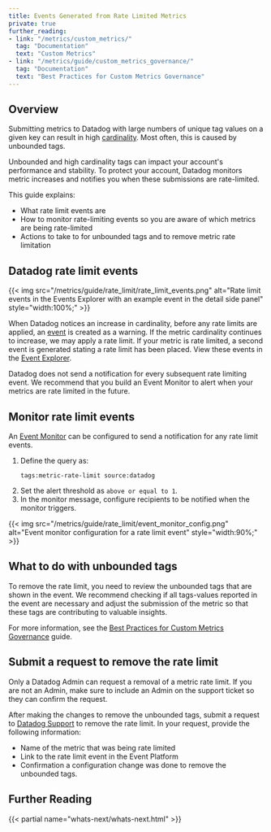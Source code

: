 ```yaml
---
title: Events Generated from Rate Limited Metrics
private: true
further_reading:
- link: "/metrics/custom_metrics/"
  tag: "Documentation"
  text: "Custom Metrics"
- link: "/metrics/guide/custom_metrics_governance/"
  tag: "Documentation"
  text: "Best Practices for Custom Metrics Governance"
---
```


## Overview 

Submitting metrics to Datadog with large numbers of unique tag values on a given key can result in high [cardinality][1]. Most often, this is caused by unbounded tags.

Unbounded and high cardinality tags can impact your account's performance and stability. To protect your account, Datadog monitors metric increases and notifies you when these submissions are rate-limited.

This guide explains:
- What rate limit events are
- How to monitor rate-limiting events so you are aware of which metrics are being rate-limited
- Actions to take to for unbounded tags and to remove metric rate limitation


## Datadog rate limit events

{{< img src="/metrics/guide/rate_limit/rate_limit_events.png" alt="Rate limit events in the Events Explorer with an example event in the detail side panel" style="width:100%;" >}}

When Datadog notices an increase in cardinality, before any rate limits are applied, an [event][2] is created as a warning. If the metric cardinality continues to increase, we may apply a rate limit. If your metric is rate limited, a second event is generated stating a rate limit has been placed. View these events in the [Event Explorer][3]. 

<div class="alert alert-warning">Datadog does not send a notification for every subsequent rate limiting event. We recommend that you build an Event Monitor to alert when your metrics are rate limited in the future.</div>

## Monitor rate limit events

An [Event Monitor][3] can be configured to send a notification for any rate limit events. 

1. Define the query as: 
   ```
   tags:metric-rate-limit source:datadog
   ```
1. Set the alert threshold as `above or equal to 1`.  
1. In the monitor message, configure recipients to be notified when the monitor triggers. 

{{< img src="/metrics/guide/rate_limit/event_monitor_config.png" alt="Event monitor configuration for a rate limit event" style="width:90%;" >}}

## What to do with unbounded tags

To remove the rate limit, you need to review the unbounded tags that are shown in the event. We recommend checking if all tags-values reported in the event are necessary and adjust the submission of the metric so that these tags are contributing to valuable insights.

For more information, see the [Best Practices for Custom Metrics Governance][4] guide.

## Submit a request to remove the rate limit

<div class="alert alert-warning">Only a Datadog Admin can request a removal of a metric rate limit. If you are not an Admin, make sure to include an Admin on the support ticket so they can confirm the request.</div>

After making the changes to remove the unbounded tags, submit a request to [Datadog Support][5] to remove the rate limit. In your request, provide the following information: 
- Name of the metric that was being rate limited 
- Link to the rate limit event in the Event Platform
- Confirmation a configuration change was done to remove the unbounded tags. 


## Further Reading

{{< partial name="whats-next/whats-next.html" >}}

[1]: /account_management/billing/custom_metrics/?tab=countrate#effect-of-adding-tags
[2]: https://docs.datadoghq.com/service_management/events/
[3]: https://docs.datadoghq.com/monitors/types/event/
[4]: https://docs.datadoghq.com/metrics/guide/custom_metrics_governance/
[5]: https://docs.datadoghq.com/help/